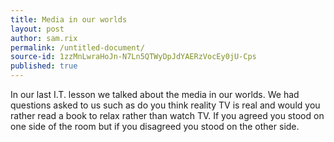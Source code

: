 ```yaml
---
title: Media in our worlds
layout: post
author: sam.rix
permalink: /untitled-document/
source-id: 1zzMnLwraHoJn-N7Ln5QTWyDpJdYAERzVocEy0jU-Cps
published: true
---
```

In our last I.T. lesson we talked about the media in our worlds. We had questions asked to us such as do you think reality TV is real and would you rather read a book to relax rather than watch TV. If you agreed you stood on one side of the room but if you disagreed you stood on the other side.

